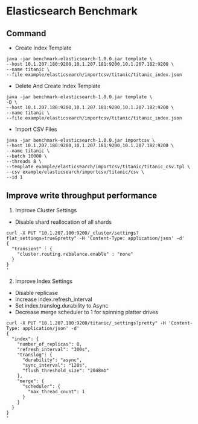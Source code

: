 # Elasticsearch Benchmark

## Command

* Create Index Template

```shell
java -jar benchmark-elasticsearch-1.0.0.jar template \
--host 10.1.207.180:9200,10.1.207.181:9200,10.1.207.182:9200 \
--name titanic \
--file example/elasticsearch/importcsv/titanic/titanic_index.json
```

* Delete And Create Index Template 

```shell
java -jar benchmark-elasticsearch-1.0.0.jar template \
-D \
--host 10.1.207.180:9200,10.1.207.181:9200,10.1.207.182:9200 \
--name titanic \
--file example/elasticsearch/importcsv/titanic/titanic_index.json
```

* Import CSV Files

```shell
java -jar benchmark-elasticsearch-1.0.0.jar importcsv \
--host 10.1.207.180:9200,10.1.207.181:9200,10.1.207.182:9200 \
--name titanic \
--batch 10000 \
--threads 8 \
--template example/elasticsearch/importcsv/titanic/titanic_csv.tpl \
--csv example/elasticsearch/importcsv/titanic/csv \
--id 1
```

## Improve write throughput performance

1. Improve Cluster Settings
 
* Disable shard reallocation of all shards

```shell
curl -X PUT "10.1.207.180:9200/_cluster/settings?flat_settings=true&pretty" -H 'Content-Type: application/json' -d'
{
  "transient" : {
    "cluster.routing.rebalance.enable" : "none"
  }
}
'
```

2. Improve Index Settings

* Disable replicase
* Increase index.refresh_interval
* Set index.translog.durability to Async
* Decrease merge scheduler to 1 for spinning platter drives

```shell
curl -X PUT "10.1.207.180:9200/titanic/_settings?pretty" -H 'Content-Type: application/json' -d'
{
  "index": {
    "number_of_replicas": 0,
    "refresh_interval": "300s",
    "translog": {
      "durability": "async",
      "sync_interval": "120s",
      "flush_threshold_size": "2048mb"
    },
    "merge": {
      "scheduler": {
        "max_thread_count": 1
      }
    }
  }
}
'
